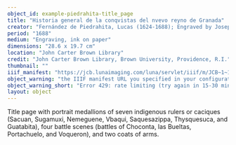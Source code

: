```yaml
---
object_id: example-piedrahita-title_page
title: "Historia general de la conqvistas del nvevo reyno de Granada"
creator: "Fernández de Piedrahita, Lucas (1624-1688); Engraved by Joseph Mulder"
period: "1688"
medium: "Engraving, ink on paper"
dimensions: "28.6 x 19.7 cm"
location: "John Carter Brown Library"
credit: "John Carter Brown Library, Brown University, Providence, R.I."
thumbnail: ""
iiif_manifest: "https://jcb.lunaimaging.com/luna/servlet/iiif/m/JCB~1~1~278~100020/manifest"
object_warning: "the IIIF manifest URL you specified in your configuration CSV or Google Sheet could not be accessed (error 429). Error 429 means \"Too Many Requests\": the IIIF server is rate-limiting your site because you've been requesting this manifest too many times during development/testing, so their server is temporarily blocking your requests. This will likely resolve itself in 15-30 minutes. Try rebuilding your site later – the issue will likely go away."
object_warning_short: "Error 429: rate limiting (try again in 15-30 minutes)"
layout: object
---
```


Title page with portrait medallions of seven indigenous rulers or caciques (Sacuan, Sugamuxi, Nemeguene, Vbaqui, Saquesazippa, Thysquesuca, and Guatabita), four battle scenes (battles of Choconta, las Bueltas, Portachuelo, and Voqueron), and two coats of arms.
